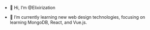 - 👋 Hi, I’m @Elixirization

- 🌱 I’m currently learning new web design technologies, focusing on learning MongoDB, React, and Vue.js.

<!---
Elixirization/Elixirization is a ✨ special ✨ repository because its `README.md` (this file) appears on your GitHub profile.
You can click the Preview link to take a look at your changes.
--->
